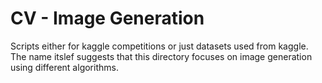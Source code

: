 # CV - Image Generation
Scripts either for kaggle competitions or just datasets used from kaggle.
The name itslef suggests that this directory focuses on image generation using different algorithms.
    